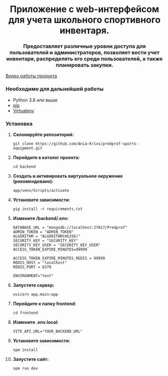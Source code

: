 <h1 align="center">Приложение с web-интерфейсом для учета
школьного спортивного инвентаря.</a> 
<h3 align="center">Предоставляет
различные уровни доступа для пользователей и администраторов,
позволяет вести учет инвентаря, распределять его среди пользователей, а
также планировать закупки. </h3>

[Видео работы продукта](https://vkvideo.ru/video484917838_456239292?list=ln-WmHCggx05o04z8V3gQ)

### Необходимо для дальнейшей работы

- Python 3.8 или выше
- [pip](https://pip.pypa.io/en/stable/)
- [Virtualenv](https://pypi.org/project/virtualenv/)

### Установка

1. **Склонируйте репозиторий:**

    ```shell
    git clone https://github.com/Ania-Krivs/predprof-sports-equipment.git
    ```

2. **Перейдите в каталог проекта:**

    ```shell
    cd backend
    ```

3. **Создать и активировать виртуальное окружение (рекомендовано):**

    ```shell
    app/venv/Scripts/activate
    ```
4. **Установите зависимости:**

    ```shell
    pip install -r requirements.txt
    ```
5. **Измените /backend/.env:**

    ```
    DATABASE_URL = "mongodb://localhost:27017/Predprof"
    ADMIN_TOKEN = "ADMIN_TOKEN"
    ALGORITHM = "ALGORITHM(HS256)"
    SECURITY_KEY = "SECURITY_KEY"
    SECURITY_KEY_USER = "SECURITY_KEY_USER"
    ACCESS_TOKEN_EXPIRE_MINUTES=99999

    ACCESS_TOKEN_EXPIRE_MINUTES_REDIS = 99999
    REDIS_HOST = "localhost"
    REDIS_PORT = 6379

    ENVIRONMENT="test"
    ```
6. **Запустите сервер:**

    ```shell
    uvicorn app.main:app
    ```
7. **Перейдите к папку frontend:**

    ```shell
    cd frontend
    ```
8. **Измените .env.local:**

    ```
    VITE_API_URL="YOUR_BACKEND_URL"
    ```
9. **Установите зависимости:**

    ```shell
    npm install
    ```
10. **Запустите сайт:**

    ```shell
    npm run dev
    ```
